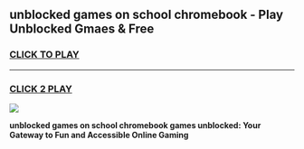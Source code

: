 
## unblocked games on school chromebook - Play Unblocked Gmaes & Free
<h3>
<a href="https://premium.freeplayer.one?title=unblocked_games_on_school_chromebook&ref=20F">CLICK TO PLAY</a></h3>
<hr>

<h3>
<a href="https://premium.freeplayer.one?title=unblocked_games_on_school_chromebook&ref=20F">CLICK 2 PLAY</a>
  
</h3>

<a href="https://premium.freeplayer.one?title=unblocked_games_on_school_chromebook&ref=20F/"><img src="https://clearcache.store/games.png"></a>


**unblocked games on school chromebook games unblocked: Your Gateway to Fun and Accessible Online Gaming**
